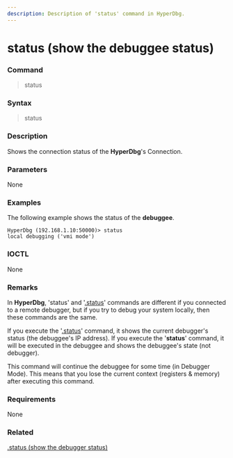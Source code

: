 ```yaml
---
description: Description of 'status' command in HyperDbg.
---
```


# status \(show the debuggee status\)

### Command

> status

### Syntax

> status

### Description

Shows the connection status of the **HyperDbg**'s Connection.

### Parameters

None

### Examples

The following example shows the status of the **debuggee**.

```text
HyperDbg (192.168.1.10:50000)> status
local debugging ('vmi mode')
```

### IOCTL

None

### **Remarks**

In **HyperDbg**, 'status' and '[.status](https://docs.hyperdbg.org/commands/meta-commands/.status)' commands are different if you connected to a remote debugger, but if you try to debug your system locally, then these commands are the same.

If you execute the '[.status](https://docs.hyperdbg.org/commands/meta-commands/.status)' command, it shows the current debugger's status \(the debuggee's IP address\). If you execute the '**status**' command, it will be executed in the debuggee and shows the debuggee's state \(not debugger\).

This command will continue the debuggee for some time \(in Debugger Mode\). This means that you lose the current context \(registers & memory\) after executing this command.

### Requirements

None

### Related

[.status \(show the debugger status\)](https://docs.hyperdbg.org/commands/meta-commands/.status)

